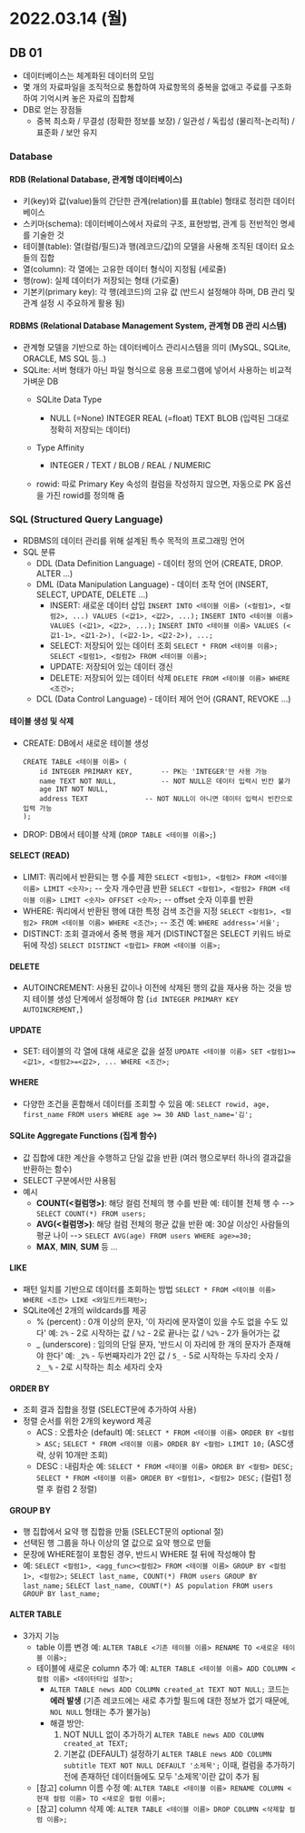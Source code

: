 # 2022.03.14 (월)

## DB 01

- 데이터베이스는 체계화된 데이터의 모임
- 몇 개의 자료파일을 조직적으로 통합하여 자료항목의 중복을 없애고 주료를 구조화하여 기억시켜 놓은 자료의 집합체
- DB로 얻는 장점들
  - 중복 최소화 / 무결성 (정확한 정보를 보장) / 일관성 / 독립성 (물리적-논리적) / 표준화 / 보안 유지



### Database

#### RDB (Relational Database, 관계형 데이터베이스)

- 키(key)와 값(value)들의 간단한 관계(relation)를 표(table) 형태로 정리한 데이터베이스
- 스키마(schema): 데이터베이스에서 자료의 구조, 표현방법, 관계 등 전반적인 명세를 기술한 것
- 테이블(table): 열(컬럼/필드)과 행(레코드/값)의 모델을 사용해 조직된 데이터 요소들의 집합
- 열(column): 각 열에는 고유한 데이터 형식이 지정됨 (세로줄)
- 행(row): 실제 데이터가 저장되는 형태 (가로줄)
- 기본키(primary key): 각 행(레코드)의 고유 값 (반드시 설정해야 하며, DB 관리 및 관계 설정 시 주요하게 활용 됨)

#### RDBMS (Relational Database Management System, 관계형 DB 관리 시스템)

- 관계형 모델을 기반으로 하는 데이터베이스 관리시스템을 의미 (MySQL, SQLite, ORACLE, MS SQL 등..)
- SQLite: 서버 형태가 아닌 파일 형식으로 응용 프로그램에 넣어서 사용하는 비교적 가벼운 DB
  - SQLite Data Type
    - NULL (=None)
      INTEGER
      REAL (=float)
      TEXT
      BLOB (입력된 그대로 정확히 저장되는 데이터)

  - Type Affinity
    - INTEGER / TEXT / BLOB / REAL / NUMERIC

  - rowid: 따로 Primary Key 속성의 컬럼을 작성하지 않으면, 자동으로 PK 옵션을 가진 rowid를 정의해 줌




### SQL (Structured Query Language)

- RDBMS의 데이터 관리를 위해 설계된 특수 목적의 프로그래밍 언어
- SQL 분류
  - DDL (Data Definition Language) - 데이터 정의 언어 (CREATE, DROP. ALTER ...)
  - DML (Data Manipulation Language) - 데이터 조작 언어 (INSERT, SELECT, UPDATE, DELETE ...)
    - INSERT: 새로운 데이터 삽입
      `INSERT INTO <테이블 이름> (<컬럼1>, <컬럼2>, ...) VALUES (<값1>, <값2>, ...);`
      `INSERT INTO <테이블 이름> VALUES (<값1>, <값2>, ...);`
      `INSERT INTO <테이블 이름> VALUES (<값1-1>, <값1-2>), (<값2-1>, <값2-2>), ...;`
    - SELECT: 저장되어 있는 데이터 조회
      `SELECT * FROM <테이블 이름>;`
      `SELECT <컬럼1>, <컬럼2> FROM <테이블 이름>;`
    - UPDATE: 저장되어 있는 데이터 갱신
    - DELETE: 저장되어 있는 데이터 삭제
      `DELETE FROM <테이블 이름> WHERE <조건>;`
  - DCL (Data Control Language) - 데이터 제어 언어 (GRANT, REVOKE ...)

#### 테이블 생성 및 삭제

- CREATE: DB에서 새로운 테이블 생성

  ```sqlite
  CREATE TABLE <테이블 이름> (
      id INTEGER PRIMARY KEY,		-- PK는 'INTEGER'만 사용 가능
      name TEXT NOT NULL,			-- NOT NULL은 데이터 입력시 빈칸 불가
      age INT NOT NULL,
      address TEXT				-- NOT NULL이 아니면 데이터 입력시 빈칸으로 입력 가능
  );
  ```

- DROP: DB에서 테이블 삭제 (`DROP TABLE <테이블 이름>;`)

#### SELECT (READ)

- LIMIT: 쿼리에서 반환되는 행 수를 제한
  `SELECT <컬럼1>, <컬럼2> FROM <테이블 이름> LIMIT <숫자>;`  -- 숫자 개수만큼 반환
  `SELECT <컬럼1>, <컬럼2> FROM <테이블 이름> LIMIT <숫자> OFFSET <숫자>;`  -- offset 숫자 이후를 반환
- WHERE: 쿼리에서 반환된 행에 대한 특정 검색 조건을 지정
  `SELECT <컬럼1>, <컬럼2> FROM <테이블 이름> WHERE <조건>;`  -- 조건 예: `WHERE address='서울';`
- DISTINCT: 조회 결과에서 중복 행을 제거 (DISTINCT절은 SELECT 키워드 바로 뒤에 작성)
  `SELECT DISTINCT <컬럽1> FROM <테이블 이름>;`

#### DELETE

- AUTOINCREMENT: 사용된 값이나 이전에 삭제된 행의 값을 재사용 하는 것을 방지
  테이블 생성 단계에서 설정해야 함 (`id INTEGER PRIMARY KEY AUTOINCREMENT,`)

#### UPDATE

- SET: 테이블의 각 열에 대해 새로운 값을 설정
  `UPDATE <테이블 이름> SET <컬럼1>=<값1>, <컬럼2>=<값2>, ... WHERE <조건>;`

#### WHERE

- 다양한 조건을 혼합해서 데이터를 조회할 수 있음
  예: `SELECT rowid, age, first_name FROM users WHERE age >= 30 AND last_name='김';`

#### SQLite Aggregate Functions (집계 함수)

- 값 집합에 대한 계산을 수행하고 단일 값을 반환 (여러 행으로부터 하나의 결과값을 반환하는 함수)
- SELECT 구분에서만 사용됨
- 예시
  - **COUNT(<컬럼명>)**: 해당 컬럼 전체의 행 수를 반환
    예: 테이블 전체 행 수 --> `SELECT COUNT(*) FROM users;`
  - **AVG(<컬럼명>)**: 해당 컬럼 전체의 평균 값을 반환
    예: 30살 이상인 사람들의 평균 나이 --> `SELECT AVG(age) FROM users WHERE age>=30;`
  - **MAX**, **MIN**, **SUM** 등 ...

#### LIKE

- 패턴 일치를 기반으로 데이터를 조회하는 방법
  `SELECT * FROM <테이블 이름> WHERE <조건> LIKE <와일드카드패턴>;`
- SQLite에선 2개의 wildcards를 제공
  - % (percent) : 0개 이상의 문자, '이 자리에 문자열이 있을 수도 없을 수도 있다'
    예: `2%` - 2로 시작하는 값 / `%2` - 2로 끝나는 값 / `%2%` - 2가 들어가는 값
  - _ (underscore) : 임의의 단일 문자, '반드시 이 자리에 한 개의 문자가 존재해야 한다'
    예: `_2%` - 두번째자리가 2인 값 / `5_` - 5로 시작하는 두자리 숫자 / `2__%` - 2로 시작하는 최소 세자리 숫자

#### ORDER BY

- 조회 결과 집합을 정렬 (SELECT문에 추가하여 사용)
- 정렬 순서를 위한 2개의 keyword 제공
  - ACS : 오름차순 (default)
    예: `SELECT * FROM <테이블 이름> ORDER BY <컬럼> ASC;`
          `SELECT * FROM <테이블 이름> ORDER BY <컬럼> LIMIT 10;`  (ASC생략, 상위 10개만 조회)
  - DESC : 내림차순
    예: `SELECT * FROM <테이블 이름> ORDER BY <컬럼> DESC;`
          `SELECT * FROM <테이블 이름> ORDER BY <컬럼1>, <컬럼2> DESC;`  (컬럼1 정렬 후 컬럼 2 정렬)

#### GROUP BY

- 행 집합에서 요약 행 집합을 만듦 (SELECT문의 optional 절)
- 선택된 행 그룹을 하나 이상의 열 값으로 요약 행으로 만듦
- 문장에 WHERE절이 포함된 경우, 반드시 WHERE 절 뒤에 작성해야 함
- 예: `SELECT <컬럼1>, <agg_func><컬럼2> FROM <테이블 이름> GROUP BY <컬럼1>, <컬럼2>;`
        `SELECT last_name, COUNT(*) FROM users GROUP BY last_name;`
        `SELECT last_name, COUNT(*) AS population FROM users GROUP BY last_name;`

#### ALTER TABLE

- 3가지 기능
  - table 이름 변경
    예: `ALTER TABLE <기존 테이블 이름> RENAME TO <새로운 테이블 이름>;`
  - 테이블에 새로운 column 추가
    예: `ALTER TABLE <테이블 이름> ADD COLUMN <컬럼 이름> <데이터타입 설정>;`
    - `ALTER TABLE news ADD COLUMN created_at TEXT NOT NULL;` 코드는 **에러 발생**
      (기존 레코드에는 새로 추가할 필드에 대한 정보가 없기 때문에, `NOL NULL` 형태는 추가 불가능)
    - 해결 방안:
      1. NOT NULL 없이 추가하기
         `ALTER TABLE news ADD COLUMN created_at TEXT;`
      2. 기본값 (DEFAULT) 설정하기
         `ALTER TABLE news ADD COLUMN subtitle TEXT NOT NULL DEFAULT '소제목';`
         이때, 컬럼을 추가하기 전에 존재하던 데이터들에도 모두 '소제목'이란 값이 추가 됨
  - [참고] column 이름 수정
    예: `ALTER TABLE <테이블 이름> RENAME COLUMN <현재 컬럼 이름> TO <새로운 컬럼 이름>;`
  - [참고] column 삭제
    예: `ALTER TABLE <테이블 이름> DROP COLUMN <삭제할 컬럼 이름>;`
